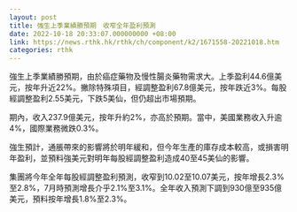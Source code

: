 ```yaml
---
layout: post
title: 強生上季業績勝預期　收窄全年盈利預測
date: 2022-10-18 20:33:07.000000000 +08:00
link: https://news.rthk.hk/rthk/ch/component/k2/1671558-20221018.htm
categories: rthk
---
```


強生上季業績勝預期，由於癌症藥物及慢性腸炎藥物需求大。上季盈利44.6億美元，按年升近22%。撇除特殊項目，經調整盈利67.8億美元，按年跌近3%。每股經調整盈利2.55美元，下跌5美仙，但仍超出市場預期。

期內，收入237.9億美元，按年升約2%，亦高於預期。當中，美國業務收入升逾4%，國際業務微跌0.3%。

強生預計，通脹帶來的影響將於明年緩和，但今年生產的庫存成本較高，或損害明年盈利，並預料強美元對明年每股經調整盈利造成40至45美仙的影響。

集團將今年全年每股經調整盈利預測，收窄到10.02至10.07美元，按年增長2.3%至2.8%，7月時預測增長介乎2.1%至3.1%。全年收入預測下調到930億至935億美元，預料按年增長1.8%至2.3%。
